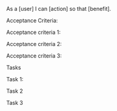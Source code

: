 As a [user] I can [action] so that [benefit].

Acceptance Criteria:

Acceptance criteria 1:

Acceptance criteria 2:

Acceptance criteria 3:

Tasks

Task 1:

Task 2

Task 3